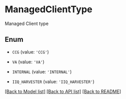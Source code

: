 # ManagedClientType

Managed Client type

## Enum

* `CCG` (value: `'CCG'`)

* `VA` (value: `'VA'`)

* `INTERNAL` (value: `'INTERNAL'`)

* `IIQ_HARVESTER` (value: `'IIQ_HARVESTER'`)

[[Back to Model list]](../README.md#documentation-for-models) [[Back to API list]](../README.md#documentation-for-api-endpoints) [[Back to README]](../README.md)


